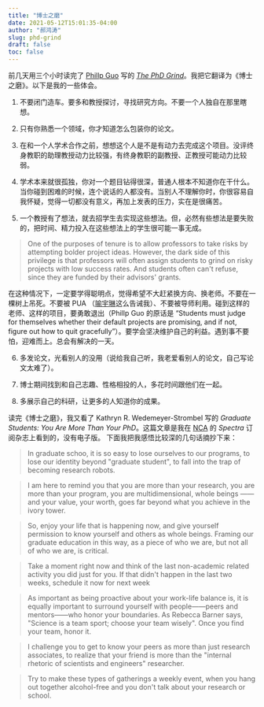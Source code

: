 ```yaml
---
title: "博士之磨"
date: 2021-05-12T15:01:35-04:00
author: "郝鸿涛"
slug: phd-grind
draft: false
toc: false
---
```


前几天用三个小时读完了 [Phillp Guo](https://pg.ucsd.edu/) 写的 [*The PhD Grind*](https://tingwang1122.github.io/files/phd-grind.pdf)。我把它翻译为《博士之磨》。以下是我的一些体会。

1. 不要闭门造车。要多和教授探讨，寻找研究方向。不要一个人独自在那里瞎想。

2. 只有你熟悉一个领域，你才知道怎么包装你的论文。

3. 在和一个人学术合作之前，想想这个人是不是有动力去完成这个项目。没评终身教职的助理教授动力比较强，有终身教职的副教授、正教授可能动力比较弱。

4. 学术本来就很孤独，你对一个题目钻得很深，普通人根本不知道你在干什么。当你碰到困难的时候，连个说话的人都没有。当别人不理解你时，你很容易自我怀疑，觉得一切都没有意义，再加上发表的压力，实在是很痛苦。

5. 一个教授有了想法，就去招学生去实现这些想法。但，必然有些想法是要失败的，把时间、精力投入在这些想法上的学生很可能一事无成。

>One of the purposes of tenure is to allow professors to take risks by attempting bolder project ideas. However, the dark side of this privilege is that professors will often assign students to grind on risky projects with low success rates. And students often can't refuse, since they are funded by their advisors' grants. 

在这种情况下，一定要学得聪明点，觉得希望不大赶紧换方向、换老师。不要在一棵树上吊死。不要被 PUA （[喻宇琳](https://yulin-yu.github.io/)这么告诫我）、不要被导师利用。碰到这样的老师、这样的项目，要勇敢退出（Phillp Guo 的原话是 “Students must judge for themselves whether their default projects are promising, and if not, figure out how to quit gracefully”）。要学会坚决维护自己的利益。遇到事不要怕，迎难而上。总会有解决的一天。

6. 多发论文，光看别人的没用（说给我自己听，我老爱看别人的论文，自己写论文太难了）。

7. 博士期间找到和自己志趣、性格相投的人，多花时间跟他们在一起。

8. 多展示自己的科研，让更多的人知道你的成果。


读完《博士之磨》，我又看了 Kathryn R. Wedemeyer-Strombel 写的 *Graduate Students: You Are More Than Your PhD*。这篇文章是我在 [NCA](https://www.natcom.org/) 的 *Spectra* 订阅杂志上看到的，没有电子版。 下面我把我感悟比较深的几句话摘抄下来：

>In graduate schoo, it is so easy to lose ourselves to our programs, to lose our identity beyond "graduate student", to fall into the trap of becoming research robots. 

>I am here to remind you that you are more than your research, you are more than your program, you are multidimensional, whole beings —— and your value, your worth, goes far beyond what you achieve in the ivory tower. 

>So, enjoy your life that is happening now, and give yourself permission to know yourself and others as whole beings. Framing our graduate education in this way, as a piece of who we are, but not all of who we are, is critical. 

>Take a moment right now and think of the last non-academic related activity you did just for you. If that didn't happen in the last two weeks, schedule it now for next week 

>As important as being proactive about your work-life balance is, it is equally important to surround yourself with people——peers and mentors——who honor your boundaries. As Rebecca Barner says, "Science is a team sport; choose your team wisely". Once you find your team, honor it. 

>I challenge you to get to know your peers as more than just research associates, to realize that your friend is more than the "internal rhetoric of scientists and engineers" researcher.

>Try to make these types of gatherings a weekly event, when you hang out together alcohol-free and you don't talk about your research or school. 



